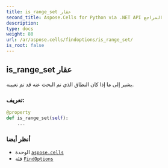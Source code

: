```yaml
---
title: is_range_set عقار
second_title: Aspose.Cells for Python via .NET API المراجع
description:
type: docs
weight: 80
url: /ar/aspose.cells/findoptions/is_range_set/
is_root: false
---
```

##  is_range_set عقار

يشير إلى ما إذا كان النطاق الذي تم البحث عنه قد تم تعيينه.
###  تعريف:
```python
@property
def is_range_set(self):
    ...
```

###  أنظر أيضا
* الوحدة [`aspose.cells`](../../)
* فئة [`FindOptions`](/cells/python-net/ar/aspose.cells/findoptions)
